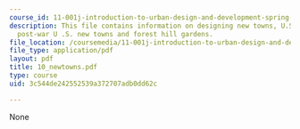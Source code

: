 ```yaml
---
course_id: 11-001j-introduction-to-urban-design-and-development-spring-2006
description: This file contains information on designing new towns, U.S. garden cities,
  post-war U .S. new towns and forest hill gardens.
file_location: /coursemedia/11-001j-introduction-to-urban-design-and-development-spring-2006/3c544de242552539a372707adb0dd62c_10_newtowns.pdf
file_type: application/pdf
layout: pdf
title: 10_newtowns.pdf
type: course
uid: 3c544de242552539a372707adb0dd62c

---
```

None